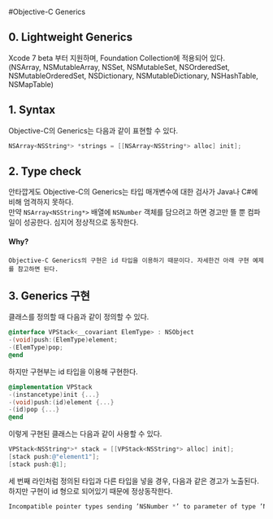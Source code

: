 #Objective-C Generics

## 0. Lightweight Generics

Xcode 7 beta 부터 지원하며, Foundation Collection에 적용되어 있다.<br/>
(NSArray, NSMutableArray, NSSet, NSMutableSet, NSOrderedSet, NSMutableOrderedSet, NSDictionary, NSMutableDictionary, NSHashTable, NSMapTable)

## 1. Syntax

Objective-C의 Generics는 다음과 같이 표현할 수 있다.
```objective-c
NSArray<NSString*> *strings = [[NSArray<NSString*> alloc] init];
```

## 2. Type check

안타깝게도 Objective-C의 Generics는 타입 매개변수에 대한 검사가 Java나 C#에 비해 엄격하지 못하다.<br/>
만약 `NSArray<NSString*>` 배열에 `NSNumber` 객체를 담으려고 하면 경고만 뜰 뿐 컴파일이 성공한다. 심지어 정상적으로 동작한다.

#### Why?
    Objective-C Generics의 구현은 id 타입을 이용하기 때문이다. 자세한건 아래 구현 예제를 참고하면 된다.

## 3. Generics 구현

클래스를 정의할 때 다음과 같이 정의할 수 있다.

```objective-c
@interface VPStack<__covariant ElemType> : NSObject
-(void)push:(ElemType)element;
-(ElemType)pop;
@end
```

하지만 구현부는 id 타입을 이용해 구현한다.

```objective-c
@implementation VPStack
-(instancetype)init {...}
-(void)push:(id)element {...}
-(id)pop {...}
@end
```

이렇게 구현된 클래스는 다음과 같이 사용할 수 있다.

```objective-c
VPStack<NSString*>* stack = [[VPStack<NSString*> alloc] init];
[stack push:@"element1"];
[stack push:@1];
```

세 번째 라인처럼 정의된 타입과 다른 타입을 넣을 경우, 다음과 같은 경고가 노출된다.<br/>
하지만 구현이 id 형으로 되어있기 때문에 정상동작한다. 

```objective-c
Incompatible pointer types sending ’NSNumber *’ to parameter of type ’NSString *'
```